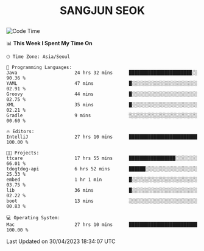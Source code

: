 <h1>
 <p align="center">
   SANGJUN SEOK
 </p>
</h1>

<!--START_SECTION:waka-->
![Code Time](http://img.shields.io/badge/Code%20Time-2%2C519%20hrs%2010%20mins-blue)

📊 **This Week I Spent My Time On** 

```text
🕑︎ Time Zone: Asia/Seoul

💬 Programming Languages: 
Java                     24 hrs 32 mins      ███████████████████████░░   90.36 % 
YAML                     47 mins             █░░░░░░░░░░░░░░░░░░░░░░░░   02.91 % 
Groovy                   44 mins             █░░░░░░░░░░░░░░░░░░░░░░░░   02.75 % 
XML                      35 mins             █░░░░░░░░░░░░░░░░░░░░░░░░   02.21 % 
Gradle                   9 mins              ░░░░░░░░░░░░░░░░░░░░░░░░░   00.60 % 

🔥 Editors: 
IntelliJ                 27 hrs 10 mins      █████████████████████████   100.00 % 

🐱‍💻 Projects: 
ttcare                   17 hrs 55 mins      █████████████████░░░░░░░░   66.01 % 
tdogtdog-api             6 hrs 52 mins       ██████░░░░░░░░░░░░░░░░░░░   25.33 % 
embed                    1 hr 1 min          █░░░░░░░░░░░░░░░░░░░░░░░░   03.75 % 
lib                      36 mins             █░░░░░░░░░░░░░░░░░░░░░░░░   02.22 % 
boot                     13 mins             ░░░░░░░░░░░░░░░░░░░░░░░░░   00.83 % 

💻 Operating System: 
Mac                      27 hrs 10 mins      █████████████████████████   100.00 % 
```


 Last Updated on 30/04/2023 18:34:07 UTC
<!--END_SECTION:waka-->

